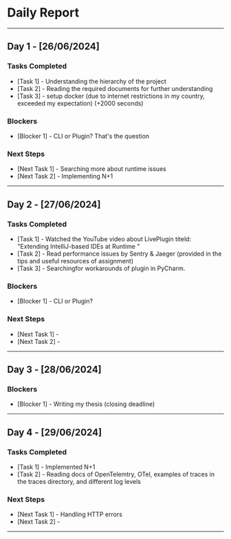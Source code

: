 # Daily Report

***

## Day 1 - [26/06/2024]
### Tasks Completed
- [Task 1] - Understanding the hierarchy of the project
- [Task 2] - Reading the required documents for further understanding
- [Task 3] - setup docker (due to internet restrictions in my country, exceeded my expectation) (+2000 seconds)

### Blockers
- [Blocker 1] - CLI or Plugin? That's the question

### Next Steps
- [Next Task 1] - Searching more about runtime issues
- [Next Task 2] - Implementing N+1

---

## Day 2 - [27/06/2024]
### Tasks Completed
- [Task 1] - Watched the YouTube video about LivePlugin titeld: "Extending IntelliJ-based IDEs at Runtime
"
- [Task 2] - Read performance issues by Sentry & Jaeger (provided in the tips and useful resources of assignment)
- [Task 3] - Searchingfor workarounds of plugin in PyCharm.

### Blockers
- [Blocker 1] - CLI or Plugin?

### Next Steps
- [Next Task 1] - 
- [Next Task 2] - 

---

## Day 3 - [28/06/2024]

### Blockers
- [Blocker 1] - Writing my thesis (closing deadline) 

---

## Day 4 - [29/06/2024]
### Tasks Completed
- [Task 1] - Implemented N+1
- [Task 2] - Reading docs of OpenTelemtry, OTel, examples of traces in the traces directory, and different log levels

### Next Steps
- [Next Task 1] - Handling HTTP errors
- [Next Task 2] - 

---